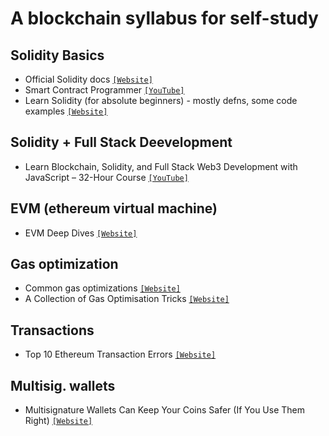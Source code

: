 # A blockchain syllabus for self-study

## Solidity Basics
- Official Solidity docs [`[Website]`](https://docs.soliditylang.org/en/latest/)
- Smart Contract Programmer [`[YouTube]`](https://www.youtube.com/watch?v=xv9OmztShIw&list=PLO5VPQH6OWdVQwpQfw9rZ67O6Pjfo6q-p)
- Learn Solidity (for absolute beginners) - mostly defns, some code examples [`[Website]`](https://www.tutorialspoint.com/solidity/index.htm)

## Solidity + Full Stack Deevelopment 
- Learn Blockchain, Solidity, and Full Stack Web3 Development with JavaScript – 32-Hour Course [`[YouTube]`](https://www.youtube.com/watch?v=gyMwXuJrbJQ)

## EVM (ethereum virtual machine)
- EVM Deep Dives [`[Website]`](https://noxx.substack.com/p/evm-deep-dives-the-path-to-shadowy?s=r)

## Gas optimization 
- Common gas optimizations [`[Website]`](https://gist.github.com/hrkrshnn/ee8fabd532058307229d65dcd5836ddc)
- A Collection of Gas Optimisation Tricks [`[Website]`](https://forum.openzeppelin.com/t/a-collection-of-gas-optimisation-tricks/19966/5)

## Transactions
- Top 10 Ethereum Transaction Errors [`[Website]`](https://www.blocknative.com/blog/ethereum-transaction-errors)

## Multisig. wallets 
- Multisignature Wallets Can Keep Your Coins Safer (If You Use Them Right) [`[Website]`](https://www.coindesk.com/tech/2020/11/10/multisignature-wallets-can-keep-your-coins-safer-if-you-use-them-right/)
